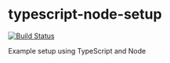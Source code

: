 # typescript-node-setup

[![Build Status](https://travis-ci.org/bvkatwijk/typescript-node-setup.svg?branch=master)](https://travis-ci.org/bvkatwijk/typescript-node-setup)

Example setup using TypeScript and Node
